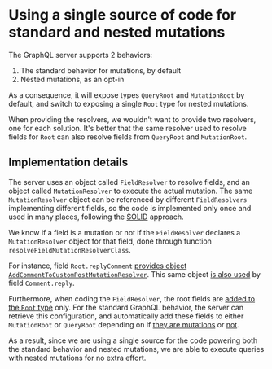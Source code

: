 # Using a single source of code for standard and nested mutations

The GraphQL server supports 2 behaviors:

1. The standard behavior for mutations, by default
2. Nested mutations, as an opt-in

As a consequence, it will expose types `QueryRoot` and `MutationRoot` by default, and switch to exposing a single `Root` type for nested mutations.

When providing the resolvers, we wouldn't want to provide two resolvers, one for each solution. It's better that the same resolver used to resolve fields for `Root` can also resolve fields from `QueryRoot` and `MutationRoot`.

## Implementation details

The server uses an object called `FieldResolver` to resolve fields, and an object called `MutationResolver` to execute the actual mutation. The same `MutationResolver` object can be referenced by different `FieldResolvers` implementing different fields, so the code is implemented only once and used in many places, following the [SOLID](./solid.html) approach.

We know if a field is a mutation or not if the `FieldResolver` declares a `MutationResolver` object for that field, done through function `resolveFieldMutationResolverClass`.

For instance, field `Root.replyComment` [provides object `AddCommentToCustomPostMutationResolver`](https://github.com/PoPSchema/comment-mutations/blob/a5e1b03a8ca3f7723d990ba6d63c19b7f32c8c8d/src%2FFieldResolvers%2FRootFieldResolver.php#L65). This same object [is also used](https://github.com/PoPSchema/comment-mutations/blob/a5e1b03a8ca3f7723d990ba6d63c19b7f32c8c8d/src%2FFieldResolvers%2FCommentFieldResolver.php#L96) by field `Comment.reply`.

Furthermore, when coding the `FieldResolver`, the root fields are [added to the `Root` type](https://github.com/PoPSchema/comment-mutations/blob/a5e1b03a8ca3f7723d990ba6d63c19b7f32c8c8d/src%2FFieldResolvers%2FRootFieldResolver.php#L21) only. For the standard GraphQL behavior, the server can retrieve this configuration, and automatically add these fields to either `MutationRoot` or `QueryRoot` depending on if [they are mutations](https://github.com/GraphQLByPoP/graphql-server/blob/ece4d883a7e720ebb51f07b84efa94c0bbaa243c/src%2FTypeResolvers%2FMutationRootTypeResolver.php#L42) or [not](https://github.com/GraphQLByPoP/graphql-server/blob/a26eed6e6fa9facc7c56e35b666113d834529d4a/src%2FTypeResolvers%2FQueryRootTypeResolver.php#L42). 

As a result, since we are using a single source for the code powering both the standard behavior and nested mutations, we are able to execute queries with nested mutations for no extra effort.
